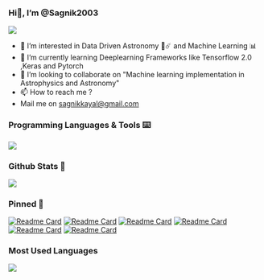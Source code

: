
### Hi👋, I’m @Sagnik2003
![](https://komarev.com/ghpvc/?username=Sagnik2003&style=flat&abbreviated=true)
- 👀 I’m interested in Data Driven Astronomy 🔭☄️ and Machine Learning 📊 
- 🌱 I’m currently learning Deeplearning Frameworks like Tensorflow 2.0 ,Keras and Pytorch
- 💞️ I’m looking to collaborate on "Machine learning implementation in Astrophysics and Astronomy"
- 📫 How to reach me ?
- Mail me on sagnikkayal@gmail.com

<!---
Sagnik2003/Sagnik2003 is a ✨ special ✨ repository because its `README.md` (this file) appears on your GitHub profile.
You can click the Preview link to take a look at your changes.
--->

### Programming Languages & Tools ⌨️
<p>
  <a href="https://skillicons.dev">
    <img src="https://skillicons.dev/icons?i=vscode,visualstudio,c,cs,py,java,opencv,sklearn,tensorflow,unity,html,css,flask,ubuntu,blender,figma,ai,discord,linkedin,unity=8" />
  </a>
</p>

### Github Stats 📑
<picture>
  <source
    srcset="https://github-readme-stats.vercel.app/api?username=Sagnik2003&rank_icon=github&theme=transparent&show=reviews,discussions_started,discussions_answered,prs_merged,prs_merged_percentage"
    media="(prefers-color-scheme: dark)"
  />
  <source
    srcset="https://github-readme-stats.vercel.app/api?username=Sagnik2003&rank_icon=github&show=reviews,discussions_started,discussions_answered,prs_merged,prs_merged_percentage"
    media="(prefers-color-scheme: light), (prefers-color-scheme: no-preference)"
  />
  <img src="https://github-readme-stats.vercel.app/api?username=Sagnik2003&rank_icon=github&theme=transparent&show=reviews,discussions_started,discussions_answered,prs_merged,prs_merged_percentage" />
</picture>

### Pinned 📌
[![Readme Card](https://github-readme-stats.vercel.app/api/pin/?username=Sagnik2003&repo=Gamma-Net-alpha-&theme=transparent)](https://github.com/Necromancer1009/github-readme-stats)
[![Readme Card](https://github-readme-stats.vercel.app/api/pin/?username=Sagnik2003&repo=Large-Fish-Dataset&theme=transparent)](https://github.com/Necromancer1009/github-readme-stats)
[![Readme Card](https://github-readme-stats.vercel.app/api/pin/?username=Sagnik2003&repo=Segmentation-on-Satillite-Image-of-Water-Bodies&theme=transparent)](https://github.com/Necromancer1009/github-readme-stats)
[![Readme Card](https://github-readme-stats.vercel.app/api/pin/?username=Sagnik2003&repo=Brain-Tumor-Segmentation&theme=transparent)](https://github.com/Necromancer1009/github-readme-stats)
[![Readme Card](https://github-readme-stats.vercel.app/api/pin/?username=Sagnik2003&repo=COVID---CXR-4-data-classification&theme=transparent)](https://github.com/Necromancer1009/github-readme-stats)
[![Readme Card](https://github-readme-stats.vercel.app/api/pin/?username=Sagnik2003&repo=Brain-Tumor-detection-Using-MRI-imges&theme=transparent)](https://github.com/Necromancer1009/github-readme-stats)


### Most Used Languages 
<picture>
  <source
    srcset="https://github-readme-stats.vercel.app/api/top-langs/?username=Sagnik2003&layout=compact&show_icons=true&theme=transparent"
    media="(prefers-color-scheme: dark)"
  />
  <source
    srcset="https://github-readme-stats.vercel.app/api/top-langs/?username=Sagnik2003&layout=compact&show_icons=true"
    media="(prefers-color-scheme: light), (prefers-color-scheme: no-preference)"
  />
  <img src="https://github-readme-stats.vercel.app/api/top-langs/?username=Sagnik2003&layout=compact&show_icons=true" />
</picture>
